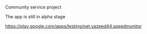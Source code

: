 Community service project

The app is still in alpha stage

https://play.google.com/apps/testing/net.yazeed44.speedmonitor

